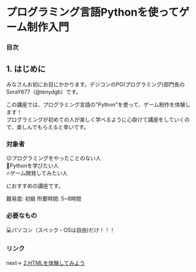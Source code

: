 # プログラミング言語Pythonを使ってゲーム制作入門

### 目次

## 1. はじめに
みなさんお初にお目にかかります。デジコンのPG(プログラミング)部門長のSoraY677（@tenydgb）です。

この講座では、プログラミング言語の"Python"を使って、ゲーム制作を体験します！  
プログラミングが初めての人が楽しく学べるように心掛けて講座をしていくので、楽しんでもらえると幸いです。  

### 対象者

😑プログラミングをやったことのない人  
🐍Pythonを学びたい人  
🔥ゲーム開発してみたい人  

におすすめの講座です。

難易度: 初級
所要時間: 5~8時間


### 必要なもの
💻パソコン（スペック・OSは自由)だけ！！！


### リンク

next-> [2.HTMLを体験してみよう](02.md)